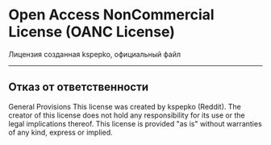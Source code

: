 # Open Access NonCommercial License (OANC License)
Лицензия созданная kspepko, официальный файл

-------------------------------------------------
## Отказ от ответственности

General Provisions
This license was created by kspepko (Reddit). The creator of this license does not hold any responsibility for its use or the legal implications thereof. This license is provided "as is" without warranties of any kind, express or implied.
